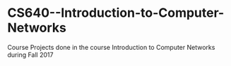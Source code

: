 # CS640--Introduction-to-Computer-Networks
Course Projects done in the course Introduction to Computer Networks during Fall 2017
